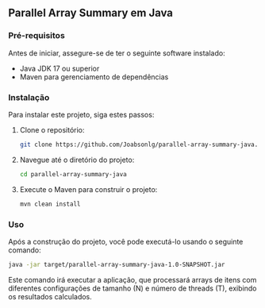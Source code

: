 ## Parallel Array Summary em Java

### Pré-requisitos

Antes de iniciar, assegure-se de ter o seguinte software instalado:

* Java JDK 17 ou superior
* Maven para gerenciamento de dependências

### Instalação

Para instalar este projeto, siga estes passos:

1. Clone o repositório:
    ```bash
    git clone https://github.com/Joabsonlg/parallel-array-summary-java.git
    ```

2. Navegue até o diretório do projeto:
    ```bash
    cd parallel-array-summary-java
    ```

3. Execute o Maven para construir o projeto:
    ```bash
    mvn clean install
    ```

### Uso

Após a construção do projeto, você pode executá-lo usando o seguinte comando:

```bash
java -jar target/parallel-array-summary-java-1.0-SNAPSHOT.jar
```

Este comando irá executar a aplicação, que processará arrays de itens com diferentes configurações de tamanho (N) e
número de threads (T), exibindo os resultados calculados.